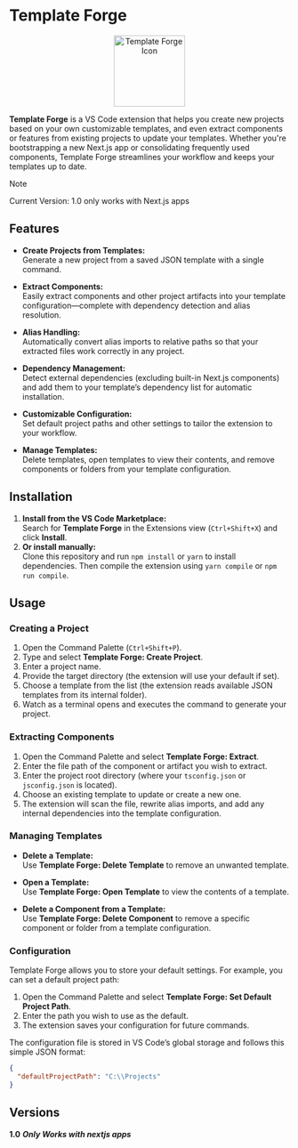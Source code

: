 # Template Forge

<div align="center">
  <img src="https://raw.githubusercontent.com/KamiForKitsune/Template-Forge/main/icons/hammer-drop.png" alt="Template Forge Icon" width="128" />
</div>

**Template Forge** is a VS Code extension that helps you create new projects based on your own customizable templates, and even extract components or features from existing projects to update your templates. Whether you're bootstrapping a new Next.js app or consolidating frequently used components, Template Forge streamlines your workflow and keeps your templates up to date.

>[!NOTE]
>Current Version: 1.0 only works with Next.js apps

## Features

- **Create Projects from Templates:**  
  Generate a new project from a saved JSON template with a single command.
  
- **Extract Components:**  
  Easily extract components and other project artifacts into your template configuration—complete with dependency detection and alias resolution.
  
- **Alias Handling:**  
  Automatically convert alias imports to relative paths so that your extracted files work correctly in any project.
  
- **Dependency Management:**  
  Detect external dependencies (excluding built-in Next.js components) and add them to your template’s dependency list for automatic installation.
  
- **Customizable Configuration:**  
  Set default project paths and other settings to tailor the extension to your workflow.
  
- **Manage Templates:**  
  Delete templates, open templates to view their contents, and remove components or folders from your template configuration.

## Installation

1. **Install from the VS Code Marketplace:**  
   Search for **Template Forge** in the Extensions view (`Ctrl+Shift+X`) and click **Install**.
2. **Or install manually:**  
   Clone this repository and run `npm install` or `yarn` to install dependencies. Then compile the extension using `yarn compile` or `npm run compile`.

## Usage

### Creating a Project

1. Open the Command Palette (`Ctrl+Shift+P`).
2. Type and select **Template Forge: Create Project**.
3. Enter a project name.
4. Provide the target directory (the extension will use your default if set).
5. Choose a template from the list (the extension reads available JSON templates from its internal folder).
6. Watch as a terminal opens and executes the command to generate your project.

### Extracting Components

1. Open the Command Palette and select **Template Forge: Extract**.
2. Enter the file path of the component or artifact you wish to extract.
3. Enter the project root directory (where your `tsconfig.json` or `jsconfig.json` is located).
4. Choose an existing template to update or create a new one.
5. The extension will scan the file, rewrite alias imports, and add any internal dependencies into the template configuration.

### Managing Templates

- **Delete a Template:**  
  Use **Template Forge: Delete Template** to remove an unwanted template.
  
- **Open a Template:**  
  Use **Template Forge: Open Template** to view the contents of a template.
  
- **Delete a Component from a Template:**  
  Use **Template Forge: Delete Component** to remove a specific component or folder from a template configuration.

### Configuration

Template Forge allows you to store your default settings. For example, you can set a default project path:

1. Open the Command Palette and select **Template Forge: Set Default Project Path**.
2. Enter the path you wish to use as the default.
3. The extension saves your configuration for future commands.

The configuration file is stored in VS Code’s global storage and follows this simple JSON format:

```json
{
  "defaultProjectPath": "C:\\Projects"
}
```

## Versions
**1.0**  ***Only Works with nextjs apps***
